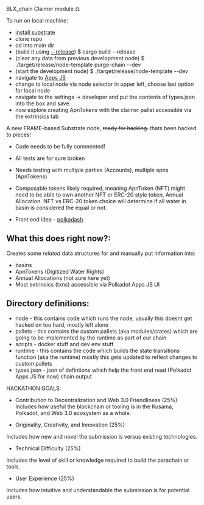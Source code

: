 BLX_chain Claimer module ⚖️

To run on local machine:
- [install substrate](https://substrate.dev/docs/en/tutorials/create-your-first-substrate-chain/)
- clone repo
- cd into main dir
- (build it using [--release](https://doc.rust-lang.org/book/ch01-03-hello-cargo.html?highlight=--release#building-for-release)) $ cargo build --release 
- (clear any data from previous development node) $ ./target/release/node-template purge-chain --dev 
- (start the development node) $ ./target/release/node-template --dev
- navigate to [Apps JS](https://polkadot.js.org/apps/#/settings/developer)
- change to local node via node selector in upper left, choose last option for local node
- navigate to the settings -> developer and put the contents of types.json into the box and save. 
- now explore creating ApnTokens with the claimer pallet accessible via the extrinsics tab

A new FRAME-based Substrate node, ~~ready for hacking.~~ thats been hacked to pieces!

*  Code needs to be fully commented!  

*  All tests are for sure broken  

*  Needs testing with multiple parties (Accounts), multiple apns (ApnTokens)

*  Composable tokens likely required, meaning ApnToken (NFT) might need to be able to own another NFT or ERC-20 style token, Annual Allocation. NFT vs ERC-20 token choice will determine if all water in basin is considered the equal or not. 

* Front end idea - [polkadash](https://dotleap.com/polkadash-a-vuejs-dashboard-starter-kit-for-your-substrate-chain/)
  
## What this does right now?:

Creates some *related* data structures for and manually put information into:
* basins
* ApnTokens (Digitized Water Rights)
* Annual Allocations (not sure here yet)
* Most extrinsics (txns) accessible via Polkadot Apps JS UI 

## Directory definitions:
* node - this contains code which runs the node, usually this doesnt get hacked on too hard, mostly left alone
* pallets - this contains the custom pallets (aka modules/crates) which are going to be implemented by the runtime as part of our chain
* scripts - docker stuff and dev env stuff
* runtime - this contains the code which builds the state transitions function (aka the runtime) mostly this gets updated to reflect changes to custom pallets
* types.json - json of defintions which help the front end read (Polkadot Apps JS for now) chain output

HACKATHON GOALS:
* Contribution to Decentralization and Web 3.0 Friendliness (25%)
Includes how useful the blockchain or tooling is in the Kusama, Polkadot, and Web 3.0 ecosystem as a whole.

* Originality, Creativity, and Innovation (25%)

Includes how new and novel the submission is versus existing technologies.

* Technical Difficulty (25%)

Includes the level of skill or knowledge required to build the parachain or tools.

* User Experience (25%)

Includes how intuitive and understandable the submission is for potential users.